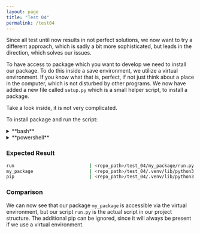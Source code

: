 ```yaml
---
layout: page
title: "Test 04"
permalink: /test04
---
```


Since all test until now results in not perfect solutions, we now want to try a different approach, which is sadly a bit more sophisticated, but leads in the direction, which solves our issues.

To have access to package which you want to develop we need to install our package.
To do this inside a save environment, we utilize a virtual environment. If you know what that is, perfect, if not just think about a place in the computer, which is not disturbed by other programs.
We now have added a new file called `setup.py` which is a small helper script, to install a package.

Take a look inside, it is not very complicated.

To install package and run the script:

<details><summary markdown="span">**bash**</summary>
```bash
cd test_04
python -m venv .venv
source .venv/bin/activate
pip install .
python my_package/run.py | grep $USER
```
</details>

<details><summary markdown="span">**powershell**</summary>
```powershell
cd test_04
python -m venv .venv
.venv/Script/Activate.ps1
pip install .
python my_package/run.py | Select-String $env:username
```
</details>

### Expected Result

```bash
run                            | <repo_path>/test_04/my_package/run.py
my_package                     | <repo_path>/test_04/.venv/lib/python3.12/site-packages/my_package/__init__.py
pip                            | <repo_path>/test_04/.venv/lib/python3.12/site-packages/pip/__init__.py
```

### Comparison

We can now see that our package `my_package` is accessible via the virtual environment, but our script `run.py` is the actual script in our project structure.
The additional pip can be ignored, since it will always be present if we use a virtual environment.
